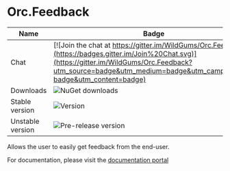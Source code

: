 Orc.Feedback
============

Name|Badge
---|---
Chat|[![Join the chat at https://gitter.im/WildGums/Orc.Feedback](https://badges.gitter.im/Join%20Chat.svg)](https://gitter.im/WildGums/Orc.Feedback?utm_source=badge&utm_medium=badge&utm_campaign=pr-badge&utm_content=badge)
Downloads|![NuGet downloads](https://img.shields.io/nuget/dt/orc.feedback.svg)
Stable version|![Version](https://img.shields.io/nuget/v/orc.feedback.svg)
Unstable version|![Pre-release version](https://img.shields.io/nuget/vpre/orc.feedback.svg)

Allows the user to easily get feedback from the end-user. 

For documentation, please visit the [documentation portal](http://opensource.wildgums.com)
